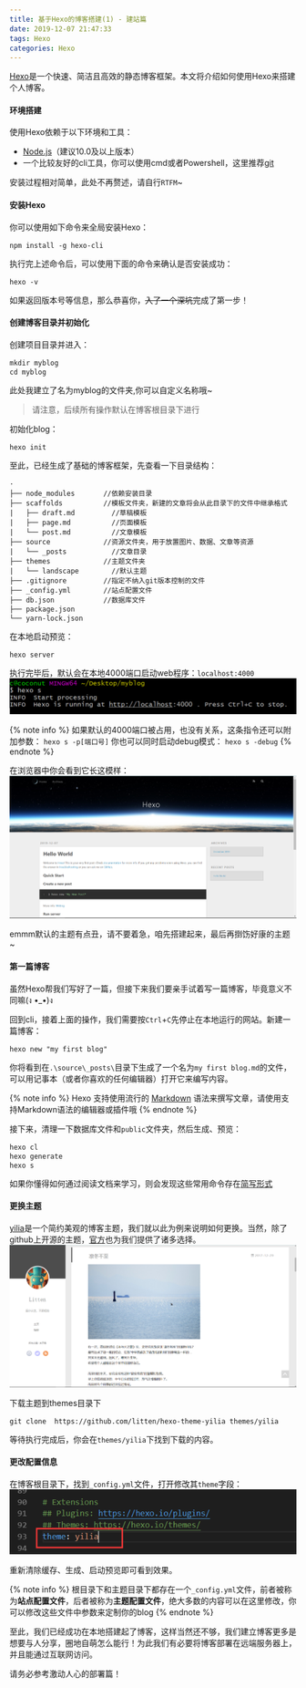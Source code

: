 ```yaml
---
title: 基于Hexo的博客搭建(1) - 建站篇
date: 2019-12-07 21:47:33
tags: Hexo
categories: Hexo
---
```

[Hexo](https://hexo.io/zh-cn/)是一个快速、简洁且高效的静态博客框架。本文将介绍如何使用Hexo来搭建个人博客。

#### 环境搭建
使用Hexo依赖于以下环境和工具：

- [Node.js](https://nodejs.org/en/)（建议10.0及以上版本）
- 一个比较友好的cli工具，你可以使用cmd或者Powershell，这里推荐[git](https://git-scm.com/)

安装过程相对简单，此处不再赘述，请自行`RTFM`~

#### 安装Hexo
你可以使用如下命令来全局安装Hexo：

<!-- more -->

```shell
npm install -g hexo-cli
```
执行完上述命令后，可以使用下面的命令来确认是否安装成功：
```shell
hexo -v
```

如果返回版本号等信息，那么恭喜你，<del>入了一个深坑</del>完成了第一步！

#### 创建博客目录并初始化
创建项目目录并进入：
```shell
mkdir myblog
cd myblog
```
此处我建立了名为myblog的文件夹,你可以自定义名称哦~

>请注意，后续所有操作默认在博客根目录下进行

初始化blog：
```shell
hexo init
```
至此，已经生成了基础的博客框架，先查看一下目录结构：
```shell
·
├── node_modules       //依赖安装目录
├── scaffolds          //模板文件夹，新建的文章将会从此目录下的文件中继承格式
|   ├── draft.md         //草稿模板
|   ├── page.md          //页面模板
|   └── post.md          //文章模板
├── source             //资源文件夹，用于放置图片、数据、文章等资源
|   └── _posts           //文章目录
├── themes             //主题文件夹
|   └── landscape        //默认主题
├── .gitignore         //指定不纳入git版本控制的文件
├── _config.yml        //站点配置文件
├── db.json            //数据库文件
├── package.json
└── yarn-lock.json
```

在本地启动预览：
```shell
hexo server
```
执行完毕后，默认会在本地4000端口启动web程序：`localhost:4000`
![](/images/2019-12-06/0.png)

{% note info %}
如果默认的4000端口被占用，也没有关系，这条指令还可以附加参数：
`hexo s -p[端口号]`
你也可以同时启动debug模式：
`hexo s -debug`
{% endnote %}

在浏览器中你会看到它长这模样：
![](/images/2019-12-06/1.png)


emmm默认的主题有点丑，请不要着急，咱先搭建起来，最后再捯饬好康的主题 ~

#### 第一篇博客
虽然Hexo帮我们写好了一篇，但接下来我们要亲手试着写一篇博客，毕竟意义不同嘛(ง •_•)ง

回到cli，接着上面的操作，我们需要按`Ctrl`+`C`先停止在本地运行的网站。新建一篇博客：
```
hexo new "my first blog"
```
你将看到在`.\source\_posts\`目录下生成了一个名为`my first blog.md`的文件，可以用记事本（或者你喜欢的任何编辑器）打开它来编写内容。

{% note info %}
Hexo 支持使用流行的 [Markdown](https://guides.github.com/features/mastering-markdown/) 语法来撰写文章，请使用支持Markdown语法的编辑器或插件哦
{% endnote %}

接下来，清理一下数据库文件和`public`文件夹，然后生成、预览：
```shell
hexo cl
hexo generate
hexo s
```
如果你懂得如何通过阅读文档来学习，则会发现这些常用命令存在[简写形式](https://hexo.io/zh-cn/docs/)

#### 更换主题
[yilia](https://github.com/litten/hexo-theme-yilia)是一个简约美观的博客主题，我们就以此为例来说明如何更换。当然，除了github上开源的主题，[官方](https://hexo.io/themes/)也为我们提供了诸多选择。
![](/images/2019-12-06/2.png)

下载主题到themes目录下
```shell
git clone  https://github.com/litten/hexo-theme-yilia themes/yilia
```
等待执行完成后，你会在`themes/yilia`下找到下载的内容。

#### 更改配置信息
在博客根目录下，找到`_config.yml`文件，打开修改其`theme`字段：
![](/images/2019-12-06/3.png)

重新清除缓存、生成、启动预览即可看到效果。

{% note info %}
根目录下和主题目录下都存在一个`_config.yml`文件，前者被称为**站点配置文件**，后者被称为**主题配置文件**，绝大多数的内容可以在这里修改，你可以修改这些文件中参数来定制你的blog
{% endnote %}

至此，我们已经成功在本地搭建起了博客，这样当然还不够，我们建立博客更多是想要与人分享，圈地自萌怎么能行！为此我们有必要将博客部署在远端服务器上，并且能通过互联网访问。

请务必参考激动人心的部署篇！